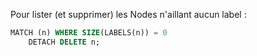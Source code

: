 <!-- --- title: Neo4j / Cypher: Nodes sans Label -->

Pour lister (et supprimer) les Nodes n'aillant aucun label :

```sql
MATCH (n) WHERE SIZE(LABELS(n)) = 0
    DETACH DELETE n;
```

